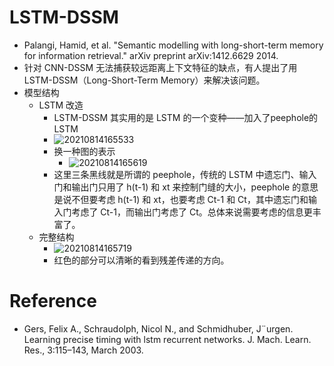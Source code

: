 # LSTM-DSSM
+ Palangi, Hamid, et al. "Semantic modelling with long-short-term memory for information retrieval." arXiv preprint arXiv:1412.6629 2014.
+ 针对 CNN-DSSM 无法捕获较远距离上下文特征的缺点，有人提出了用LSTM-DSSM（Long-Short-Term Memory）来解决该问题。
+ 模型结构
  + LSTM 改造
    + LSTM-DSSM 其实用的是 LSTM 的一个变种——加入了peephole的 LSTM
    + ![20210814165533](https://i.loli.net/2021/08/14/dMnvOyzkF2H3gmQ.png)
    + 换一种图的表示
      + ![20210814165619](https://i.loli.net/2021/08/14/C3uspKHi5OJyWlM.png)
    + 这里三条黑线就是所谓的 peephole，传统的 LSTM 中遗忘门、输入门和输出门只用了 h(t-1) 和 xt 来控制门缝的大小，peephole 的意思是说不但要考虑 h(t-1) 和 xt，也要考虑 Ct-1 和 Ct，其中遗忘门和输入门考虑了 Ct-1，而输出门考虑了 Ct。总体来说需要考虑的信息更丰富了。
  + 完整结构
    + ![20210814165719](https://i.loli.net/2021/08/14/HA8NKe3Ixc5lvFU.png)  
    + 红色的部分可以清晰的看到残差传递的方向。

# Reference
+ Gers, Felix A., Schraudolph, Nicol N., and Schmidhuber, J¨urgen. Learning precise timing with lstm recurrent networks. J. Mach. Learn. Res., 3:115–143, March 2003.